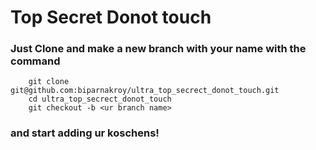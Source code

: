 # Top Secret Donot touch

### Just Clone and make a new branch with your name with the command

```
	git clone git@github.com:biparnakroy/ultra_top_secrect_donot_touch.git
	cd ultra_top_secrect_donot_touch
	git checkout -b <ur branch name>

```
### and start adding ur koschens!

